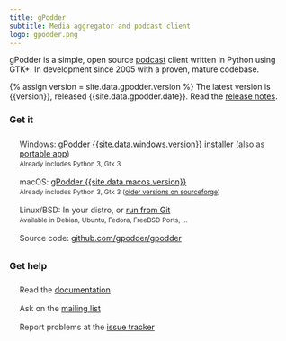 ```yaml
---
title: gPodder
subtitle: Media aggregator and podcast client
logo: gpodder.png
---
```


<style>
ul {
    padding-left: 10px;
}

ul li {
    padding: 8px;
    list-style: none;
    color: #333;
}
</style>

gPodder is a simple, open source [podcast](https://en.wikipedia.org/wiki/Podcast) client written in Python using GTK+. In development since 2005 with a proven, mature codebase.

{% assign version = site.data.gpodder.version %}
The latest version is <span id="latest-version">{{version}}</span>, released <span id="release-date">{{site.data.gpodder.date}}</span>. Read the [release notes](https://github.com/gpodder/gpodder/releases).

### Get it

-   Windows: [gPodder {{site.data.windows.version}} installer][win] (also as [portable app][win-portable])<br>
    <small>Already includes Python 3, Gtk 3</small>
-   macOS: [gPodder {{site.data.macos.version}}][mac]<br>
    <small>Already includes Python 3, Gtk 3 ([older versions on sourceforge][sourceforge])</small>
-   Linux/BSD: In your distro, or [run from Git](docs/run-from-git.md)<br>
    <small>Available in Debian, Ubuntu, Fedora, FreeBSD Ports, ...</small>
-   Source code: [github.com/gpodder/gpodder](https://github.com/gpodder/gpodder)

### Get help

- Read the [documentation](docs/)
- Ask on the [mailing list](http://www.freelists.org/list/gpodder)
- Report problems at the [issue tracker](https://github.com/gpodder/gpodder/issues)

[win]: https://github.com/gpodder/gpodder/releases/download/{{site.data.windows.version}}/windows-gpodder-{{site.data.windows.version}}-installer.exe
[win-portable]: https://github.com/gpodder/gpodder/releases/download/{{site.data.windows.version}}/windows-gpodder-{{site.data.windows.version}}-portable.exe
[mac]: https://github.com/gpodder/gpodder/releases/download/{{site.data.macos.version}}/macOS-gPodder-{{site.data.macos.version}}.zip
[sourceforge]: https://sourceforge.net/projects/gpodder/files/macosx
